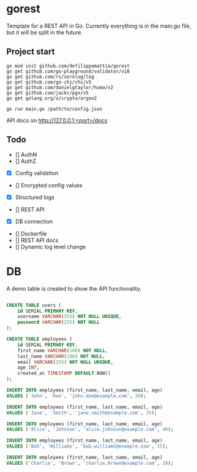 # gorest

Template for a REST API in Go. Currently everything is in the main.go file, but it will be split in the future.

## Project start

```
go mod init github.com/defilippomattia/gorest
go get github.com/go-playground/validator/v10
go get github.com/rs/zerolog/log
go get github.com/go-chi/chi/v5
go get github.com/danielgtaylor/huma/v2
go get github.com/jackc/pgx/v5
go get golang.org/x/crypto/argon2

go run main.go /path/to/config.json

```

API docs on http://127.0.0.1:<port>/docs

## Todo

- [] AuthN
- [] AuthZ
- [x] Config validation
- [] Encrypted config values
- [x] Structured logs
- [] REST API
- [x] DB connection
- [] Dockerfile
- [] REST API docs
- [] Dynamic log level change

# DB

A demo table is created to show the API functionality. 
```sql

CREATE TABLE users (
    id SERIAL PRIMARY KEY,
    username VARCHAR(255) NOT NULL UNIQUE,
    password VARCHAR(255) NOT NULL
);

CREATE TABLE employees (
    id SERIAL PRIMARY KEY,                
    first_name VARCHAR(100) NOT NULL,     
    last_name VARCHAR(100) NOT NULL,      
    email VARCHAR(255) NOT NULL UNIQUE,   
    age INT,             
    created_at TIMESTAMP DEFAULT NOW()    
);

INSERT INTO employees (first_name, last_name, email, age)
VALUES ('John', 'Doe', 'john.doe@example.com', 30);

INSERT INTO employees (first_name, last_name, email, age)
VALUES ('Jane', 'Smith', 'jane.smith@example.com', 25);

INSERT INTO employees (first_name, last_name, email, age)
VALUES ('Alice', 'Johnson', 'alice.johnson@example.com', 40);

INSERT INTO employees (first_name, last_name, email, age)
VALUES ('Bob', 'Williams', 'bob.williams@example.com', 35);

INSERT INTO employees (first_name, last_name, email, age)
VALUES ('Charlie', 'Brown', 'charlie.brown@example.com', 28);

```
